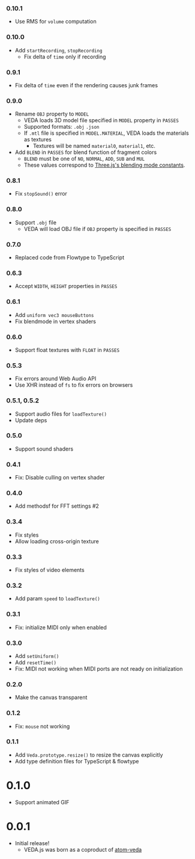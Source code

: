 ### 0.10.1

- Use RMS for `volume` computation

### 0.10.0

- Add `startRecording`, `stopRecording`
  - Fix delta of `time` only if recording

### 0.9.1

- Fix delta of `time` even if the rendering causes junk frames

### 0.9.0

- Rename `OBJ` property to `MODEL`
  - VEDA loads 3D model file specified in `MODEL` property in `PASSES`
  - Supported formats: `.obj` `.json`
  - If `.mtl` file is specified in `MODEL.MATERIAL`, VEDA loads the materials as textures
    - Textures will be named `material0`, `material1`, etc.
- Add `BLEND` in `PASSES` for blend function of fragment colors
  - `BLEND` must be one of `NO`, `NORMAL`, `ADD`, `SUB` and `MUL`
  - These values correspond to [Three.js's blending mode constants](https://threejs.org/docs/#api/constants/Materials).

### 0.8.1

- Fix `stopSound()` error

### 0.8.0

- Support `.obj` file
  - VEDA will load OBJ file if `OBJ` property is specified in `PASSES`

### 0.7.0

- Replaced code from Flowtype to TypeScript

### 0.6.3

- Accept `WIDTH`, `HEIGHT` properties in `PASSES`

### 0.6.1

- Add `uniform vec3 mouseButtons`
- Fix blendmode in vertex shaders

### 0.6.0

- Support float textures with `FLOAT` in `PASSES`

### 0.5.3

- Fix errors around Web Audio API
- Use XHR instead of `fs` to fix errors on browsers

### 0.5.1, 0.5.2

- Support audio files for `loadTexture()`
- Update deps

### 0.5.0

- Support sound shaders

### 0.4.1

- Fix: Disable culling on vertex shader

### 0.4.0

- Add methodsf for FFT settings #2

### 0.3.4

- Fix styles
- Allow loading cross-origin texture

### 0.3.3

- Fix styles of video elements

### 0.3.2

- Add param `speed` to `loadTexture()`

### 0.3.1

- Fix: initialize MIDI only when enabled

### 0.3.0

- Add `setUniform()`
- Add `resetTime()`
- Fix: MIDI not working when MIDI ports are not ready on initialization

### 0.2.0

- Make the canvas transparent

### 0.1.2

- Fix: `mouse` not working

### 0.1.1

- Add `Veda.prototype.resize()` to resize the canvas explicitly
- Add type definition files for TypeScript & flowtype

# 0.1.0

- Support animated GIF

# 0.0.1

- Initial release!
  - VEDA.js was born as a coproduct of [atom-veda](https://github.com/fand/atom-veda/)
